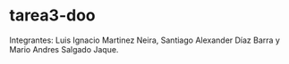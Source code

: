 # tarea3-doo
Integrantes: Luis Ignacio Martinez Neira, Santiago Alexander Díaz Barra y Mario Andres Salgado Jaque.